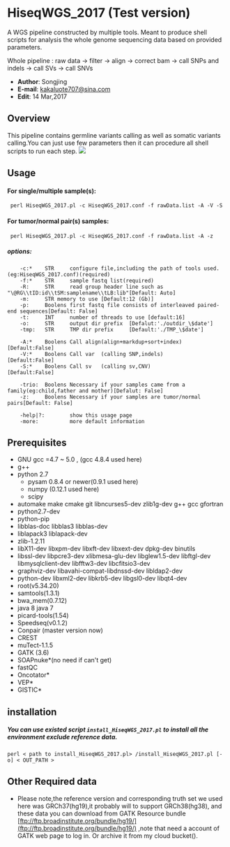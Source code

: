 # HiseqWGS_2017 (Test version)

A WGS pipeline constructed by multiple tools. Meant to  produce shell scripts for analysis the whole genome sequencing data based on provided parameters.<br>

Whole pipeline : raw data -> filter -> align -> correct bam -> call SNPs and indels -> call SVs -> call SNVs <br>

* __Author__: Songjing <br>
* __E-mail__: kakaluote707@sina.com<br>
* __Edit__: 14 Mar,2017<br>

## Overview <br>
This pipeline contains germline variants calling as well as somatic variants calling.You can just use few parameters then it can procedure all shell scripts to run each step.
![](https://www.processon.com/chart_image/58eccb4be4b0cb416286ae23.png0)

## Usage <br>

#### For single/multiple sample(s):
	 perl HiseqWGS_2017.pl -c HiseqWGS_2017.conf -f rawData.list -A -V -S
#### For tumor/normal pair(s) samples:
	 perl HiseqWGS_2017.pl -c HiseqWGS_2017.conf -f rawData.list -A -z

##### options: <br>
        -c:*    STR     configure file,including the path of tools used.(eg:HiseqWGS_2017.conf)(required)
        -f:*    STR     sample fastq list(required)
        -R:     STR     read group header line such as "\@RG\\tID:id\\tSM:samplename\\tLB:lib"[Default: Auto]
        -m:     STR	memory to use [Default:12 (Gb)]
        -p:     Boolens first fastq file consists of interleaved paired-end sequences[Default: False]
        -t:     INT     number of threads to use [default:16]
        -o:     STR     output dir prefix  [Defalut:'./outdir_\$date']
        -tmp:   STR     TMP dir prefix     [Default:'./TMP_\$date']

        -A:*    Boolens Call align(align+markdup+sort+index) [Default:False]
        -V:*    Boolens Call var  (calling SNP,indels)       [Default:False]
        -S:*    Boolens Call sv   (calling sv,CNV)           [Default:False]

        -trio:  Boolens Necessary if your samples came from a family(eg:child,father and mother)[Defalut: False]
        -z:     Boolens Necessary if your samples are tumor/normal pairs[Default: False]

        -help|?:        show this usage page
        -more:          more default information


## Prerequisites<br>
* GNU gcc =4.7 ~ 5.0 , (gcc 4.8.4 used here)
* g++
* python 2.7
   	* pysam 0.8.4 or newer(0.9.1 used here)
	*	numpy (0.12.1 used here)
	*	scipy 
* automake make cmake git libncurses5-dev zlib1g-dev g++ gcc gfortran
*	python2.7-dev 
*	python-pip 
*	libblas-doc libblas3 libblas-dev
*	liblapack3 liblapack-dev
*	zlib-1.2.11
*	libX11-dev libxpm-dev libxft-dev libxext-dev dpkg-dev binutils
*	libssl-dev libpcre3-dev xlibmesa-glu-dev libglew1.5-dev libftgl-dev libmysqlclient-dev libfftw3-dev libcfitsio3-dev 
*	graphviz-dev libavahi-compat-libdnssd-dev libldap2-dev 
*	python-dev libxml2-dev libkrb5-dev libgsl0-dev libqt4-dev
*	root(v5.34.20)
*	samtools(1.3.1)
*	bwa_mem(0.7.12)
*	java 8 java 7
*	picard-tools(1.54)
*	Speedseq(v0.1.2)
*	Conpair (master version now)
*	CREST
*	muTect-1.1.5
*	GATK (3.6)
*	SOAPnuke*(no need if can't get)
*	fastQC
*	Oncotator*
*	VEP*
*	GISTIC*
## installation<br>
##### You can use existed script `install_HiseqWGS_2017.pl` to install all the environment exclude reference data.<br>
	perl < path to install_HiseqWGS_2017.pl> /install_HiseqWGS_2017.pl [-o] < OUT_PATH >
## Other Required data 
* Please note,the reference version and corresponding truth set we used here was GRCh37(hg19),it probably will to support GRCh38(hg38), and these data you can download from GATK Resource bundle [ftp://ftp.broadinstitute.org/bundle/hg19/](ftp://ftp.broadinstitute.org/bundle/hg19/) ,note that need a account of GATK web page to log in. Or archive it from my cloud bucket().
	
